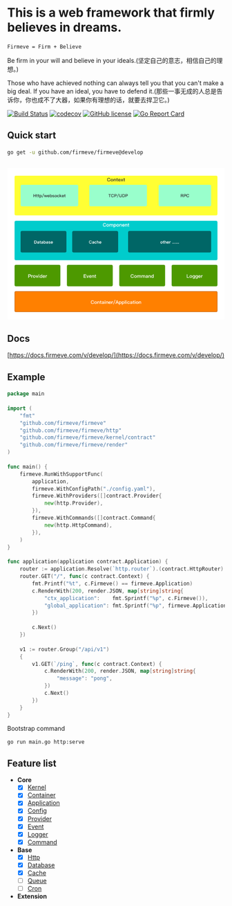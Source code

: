 # This is a web framework that firmly believes in dreams.

```
Firmeve = Firm + Believe
``` 

Be firm in your will and believe in your ideals.(坚定自己的意志，相信自己的理想。)

Those who have achieved nothing can always tell you that you can't make a big deal. If you have an ideal, you have to defend it.(那些一事无成的人总是告诉你，你也成不了大器，如果你有理想的话，就要去捍卫它。)

[![Build Status](https://travis-ci.com/firmeve/firmeve.svg?branch=develop)](https://travis-ci.com/firmeve/firmeve)
[![codecov](https://codecov.io/gh/firmeve/firmeve/branch/develop/graph/badge.svg)](https://codecov.io/gh/firmeve/firmeve)
[![GitHub license](https://img.shields.io/github/license/firmeve/firmeve.svg)](https://github.com/firmeve/firmeve/blob/master/LICENSE)
[![Go Report Card](https://goreportcard.com/badge/github.com/firmeve/firmeve)](https://goreportcard.com/report/github.com/firmeve/firmeve)


## Quick start

```bash
go get -u github.com/firmeve/firmeve@develop
```

## 
![base](docs/images/base.png)

## Docs

[https://docs.firmeve.com/v/develop/](https://docs.firmeve.com/v/develop/)


## Example
```go
package main

import (
	"fmt"
	"github.com/firmeve/firmeve"
	"github.com/firmeve/firmeve/http"
	"github.com/firmeve/firmeve/kernel/contract"
	"github.com/firmeve/firmeve/render"
)

func main() {
	firmeve.RunWithSupportFunc(
		application,
		firmeve.WithConfigPath("./config.yaml"),
		firmeve.WithProviders([]contract.Provider{
			new(http.Provider),
		}),
		firmeve.WithCommands([]contract.Command{
			new(http.HttpCommand),
		}),
	)
}

func application(application contract.Application) {
	router := application.Resolve(`http.router`).(contract.HttpRouter)
	router.GET("/", func(c contract.Context) {
		fmt.Printf("%t", c.Firmeve() == firmeve.Application)
		c.RenderWith(200, render.JSON, map[string]string{
			"ctx_application":    fmt.Sprintf("%p", c.Firmeve()),
			"global_application": fmt.Sprintf("%p", firmeve.Application),
		})

        c.Next()
	})

	v1 := router.Group("/api/v1")
	{
		v1.GET(`/ping`, func(c contract.Context) {
			c.RenderWith(200, render.JSON, map[string]string{
				"message": "pong",
			})
			c.Next()
		})
	}
}

```

Bootstrap command

```bash
go run main.go http:serve
```


## Feature list
- **Core**
    - [x] [Kernel](./docs/zh-CN/kernel.md)
    - [x] [Container](./docs/zh-CN/container.md)
    - [x] [Application](./docs/zh-CN/app.md)
    - [x] [Config](./docs/zh-CN/config.md)
    - [x] [Provider](./docs/zh-CN/provider.md)
    - [x] [Event](./docs/zh-CN/event.md)
    - [x] [Logger](./docs/zh-CN/logger.md)
    - [x] [Command](./docs/zh-CN/command.md)
- **Base**
    - [x] [Http](./docs/zh-CN/http.md)
    - [x] [Database](./docs/zh-CN/databases.md)
    - [x] [Cache](./docs/zh-CN/cache.md)
    - [ ] [Queue](./docs/zh-CN/queue.md)
    - [ ] [Cron](./docs/zh-CN/cron.md)
- **Extension**

